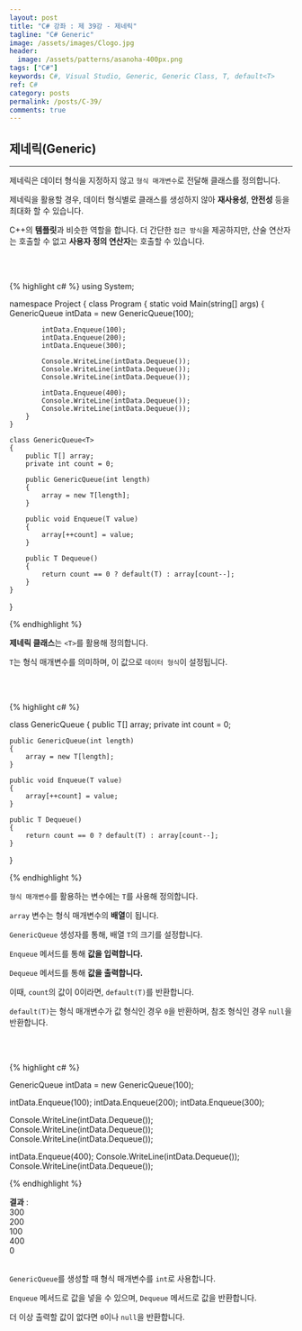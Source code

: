 ```yaml
---
layout: post
title: "C# 강좌 : 제 39강 - 제네릭"
tagline: "C# Generic"
image: /assets/images/Clogo.jpg
header:
  image: /assets/patterns/asanoha-400px.png
tags: ["C#"]
keywords: C#, Visual Studio, Generic, Generic Class, T, default<T> 
ref: C#
category: posts
permalink: /posts/C-39/
comments: true
---
```


## 제네릭(Generic) ##
----------

제네릭은 데이터 형식을 지정하지 않고 `형식 매개변수`로 전달해 클래스를 정의합니다.

제네릭을 활용할 경우, 데이터 형식별로 클래스를 생성하지 않아 **재사용성**, **안전성** 등을 최대화 할 수 있습니다.

C++의 **템플릿**과 비슷한 역할을 합니다. 더 간단한 `접근 방식`을 제공하지만, 산술 연산자는 호출할 수 없고 **사용자 정의 연산자**는 호출할 수 있습니다. 

<br>
<br>

{% highlight c# %}
using System;

namespace Project
{
    class Program
    {
        static void Main(string[] args)
        {
            GenericQueue<int> intData = new GenericQueue<int>(100);

            intData.Enqueue(100);
            intData.Enqueue(200);
            intData.Enqueue(300);

            Console.WriteLine(intData.Dequeue());
            Console.WriteLine(intData.Dequeue());
            Console.WriteLine(intData.Dequeue());

            intData.Enqueue(400);
            Console.WriteLine(intData.Dequeue());
            Console.WriteLine(intData.Dequeue());
        }   
    }

    class GenericQueue<T>
    {
        public T[] array;
        private int count = 0;

        public GenericQueue(int length)
        {
            array = new T[length];
        }

        public void Enqueue(T value)
        {
            array[++count] = value;
        } 

        public T Dequeue()
        {
            return count == 0 ? default(T) : array[count--];
        }
    }
}

{% endhighlight %}

**제네릭 클래스**는 `<T>`를 활용해 정의합니다.

`T`는 형식 매개변수를 의미하며, 이 값으로 `데이터 형식`이 설정됩니다.

<br>
<br>

{% highlight c# %}

class GenericQueue<T>
{
    public T[] array;
    private int count = 0;

    public GenericQueue(int length)
    {
        array = new T[length];
    }

    public void Enqueue(T value)
    {
        array[++count] = value;
    } 

    public T Dequeue()
    {
        return count == 0 ? default(T) : array[count--];
    }
}

{% endhighlight %}

`형식 매개변수`를 활용하는 변수에는 `T`를 사용해 정의합니다.

`array` 변수는 형식 매개변수의 **배열**이 됩니다.

`GenericQueue` 생성자를 통해, 배열 `T`의 크기를 설정합니다.

`Enqueue` 메서드를 통해 **값을 입력합니다.**

`Dequeue` 메서드를 통해 **값을 출력합니다.**

이때, `count`의 값이 0이라면, `default(T)`를 반환합니다.

`default(T)`는 형식 매개변수가 값 형식인 경우 `0`을 반환하며, 참조 형식인 경우 `null`을 반환합니다.

<br>
<br>

{% highlight c# %}

GenericQueue<int> intData = new GenericQueue<int>(100);

intData.Enqueue(100);
intData.Enqueue(200);
intData.Enqueue(300);

Console.WriteLine(intData.Dequeue());
Console.WriteLine(intData.Dequeue());
Console.WriteLine(intData.Dequeue());

intData.Enqueue(400);
Console.WriteLine(intData.Dequeue());
Console.WriteLine(intData.Dequeue());

{% endhighlight %}

**결과**
:    
300<br>
200<br>
100<br>
400<br>
0<br>
<br>

`GenericQueue`를 생성할 때 형식 매개변수를 `int`로 사용합니다.

`Enqueue` 메서드로 값을 넣을 수 있으며, `Dequeue` 메서드로 값을 반환합니다.

더 이상 출력할 값이 없다면 `0`이나 `null`을 반환합니다.